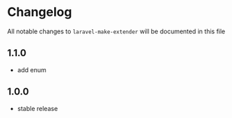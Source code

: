 # Changelog

All notable changes to `laravel-make-extender` will be documented in this file

## 1.1.0

- add enum

## 1.0.0

- stable release
